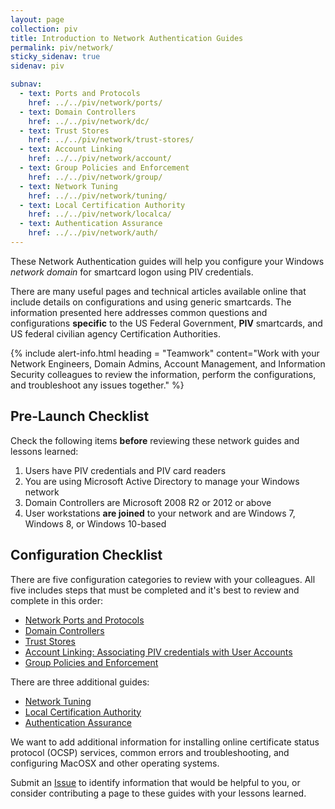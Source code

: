```yaml
---
layout: page
collection: piv
title: Introduction to Network Authentication Guides
permalink: piv/network/
sticky_sidenav: true
sidenav: piv

subnav:
  - text: Ports and Protocols
    href: ../../piv/network/ports/
  - text: Domain Controllers
    href: ../../piv/network/dc/
  - text: Trust Stores
    href: ../../piv/network/trust-stores/
  - text: Account Linking
    href: ../../piv/network/account/
  - text: Group Policies and Enforcement
    href: ../../piv/network/group/
  - text: Network Tuning
    href: ../../piv/network/tuning/
  - text: Local Certification Authority
    href: ../../piv/network/localca/
  - text: Authentication Assurance
    href: ../../piv/network/auth/
---
```


These Network Authentication guides will help you configure your Windows _network domain_ for smartcard logon using PIV credentials.

There are many useful pages and technical articles available online that include details on configurations and using generic smartcards.  The information presented here addresses common questions and configurations **specific** to the US Federal Government, **PIV** smartcards, and US federal civilian agency Certification Authorities.

{% include alert-info.html heading = "Teamwork" content="Work with your Network Engineers, Domain Admins, Account Management, and Information Security colleagues to review the information, perform the configurations, and troubleshoot any issues together." %}

## Pre-Launch Checklist

Check the following items **before** reviewing these network guides and lessons learned:

1. Users have PIV credentials and PIV card readers
1. You are using Microsoft Active Directory to manage your Windows network
1. Domain Controllers are Microsoft 2008 R2 or 2012 or above
1. User workstations **are joined** to your network and are Windows 7, Windows 8, or Windows 10-based

## Configuration Checklist

There are five configuration categories to review with your colleagues.  All five includes steps that must be completed and it's best to review and complete in this order:    

- [Network Ports and Protocols](../network/ports/)
- [Domain Controllers](../network/dc/)
- [Trust Stores](../network/trust/)
- [Account Linking: Associating PIV credentials with User Accounts](../network/account/)
- [Group Policies and Enforcement](../network/group/)

There are three additional guides:

- [Network Tuning](../network/tuning/)
- [Local Certification Authority](../network/localca/)
- [Authentication Assurance](../network/auth/)

We want to add additional information for installing online certificate status protocol (OCSP) services, common errors and troubleshooting, and configuring MacOSX and other operating systems.  

Submit an [Issue]({{site.repourl}}/issues) to identify information that would be helpful to you, or consider contributing a page to these guides with your lessons learned.   


